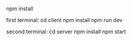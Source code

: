 npm install

first terminal:
cd client
npm install
npm run dev

second terminal:
cd server
npm install
npm start
